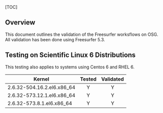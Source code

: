 [title]: - "FreeSurfer Validation on the OSG "
[TOC]

## Overview

This document outlines the validation of the Freesurfer worksflows on OSG.  All validation has been done using Freesurfer 5.3.

## Testing on Scientific Linux 6 Distributions
This testing also applies to systems using Centos 6 and RHEL 6.

| Kernel        | Tested     |  Validated |
| ------------- |:-------------:| :-------------: |
| 2.6.32-504.16.2.el6.x86_64 | Y | Y |
| 2.6.32-573.12.1.el6.x86_64 | Y      | Y | 
| 2.6.32-573.8.1.el6.x86_64  | Y      | Y |

